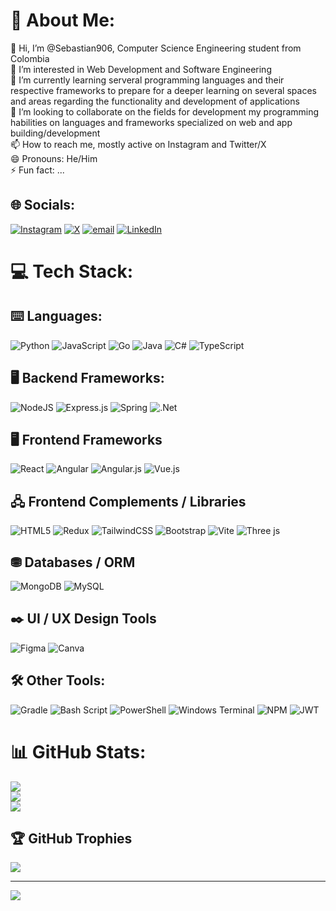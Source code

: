 # 💫 About Me:
👋 Hi, I’m @Sebastian906, Computer Science Engineering student from Colombia<br>👀 I’m interested in Web Development and Software Engineering<br>🌱 I’m currently learning serveral programming languages and their respective frameworks to prepare for a deeper learning on several spaces and areas regarding the functionality and development of applications<br>💞️ I’m looking to collaborate on the fields for development my programming habilities on languages and frameworks specialized on web and app building/development<br>📫 How to reach me, mostly active on Instagram and Twitter/X<br>😄 Pronouns: He/Him<br>⚡ Fun fact: ...


## 🌐 Socials:
[![Instagram](https://img.shields.io/badge/Instagram-%23E4405F.svg?logo=Instagram&logoColor=white)](https://instagram.com/sebas19120) [![X](https://img.shields.io/badge/X-black.svg?logo=X&logoColor=white)](https://x.com/SebasSal1912) [![email](https://img.shields.io/badge/Email-D14836?logo=gmail&logoColor=white)](mailto:elsebas1912@gmail.com) [![LinkedIn](https://img.shields.io/badge/LinkedIn-%230077B5.svg?logo=linkedin&logoColor=white)](https://linkedin.com/in/www.linkedin.com/in/sebastián-salazar-güiza-756b40210) 

# 💻 Tech Stack:

## ⌨️ Languages:
![Python](https://img.shields.io/badge/python-3670A0?style=for-the-badge&logo=python&logoColor=ffdd54) 
![JavaScript](https://img.shields.io/badge/javascript-%23323330.svg?style=for-the-badge&logo=javascript&logoColor=%23F7DF1E) 
![Go](https://img.shields.io/badge/go-%2300ADD8.svg?style=for-the-badge&logo=go&logoColor=white) 
![Java](https://img.shields.io/badge/java-%23ED8B00.svg?style=for-the-badge&logo=openjdk&logoColor=white) 
![C#](https://img.shields.io/badge/c%23-%23239120.svg?style=for-the-badge&logo=csharp&logoColor=white) 
![TypeScript](https://img.shields.io/badge/typescript-%23007ACC.svg?style=for-the-badge&logo=typescript&logoColor=white)

## 🖥 Backend Frameworks:
![NodeJS](https://img.shields.io/badge/node.js-6DA55F?style=for-the-badge&logo=node.js&logoColor=white) 
![Express.js](https://img.shields.io/badge/express.js-%23404d59.svg?style=for-the-badge&logo=express&logoColor=%2361DAFB) 
![Spring](https://img.shields.io/badge/spring-%236DB33F.svg?style=for-the-badge&logo=spring&logoColor=white) 
![.Net](https://img.shields.io/badge/.NET-5C2D91?style=for-the-badge&logo=.net&logoColor=white) 

## 🖥️ Frontend Frameworks
![React](https://img.shields.io/badge/react-%2320232a.svg?style=for-the-badge&logo=react&logoColor=%2361DAFB) 
![Angular](https://img.shields.io/badge/angular-%23DD0031.svg?style=for-the-badge&logo=angular&logoColor=white) 
![Angular.js](https://img.shields.io/badge/angular.js-%23E23237.svg?style=for-the-badge&logo=angularjs&logoColor=white) 
![Vue.js](https://img.shields.io/badge/vue.js-%2335495e.svg?style=for-the-badge&logo=vuedotjs&logoColor=%234FC08D) 

## 🖧 Frontend Complements / Libraries
![HTML5](https://img.shields.io/badge/html5-%23E34F26.svg?style=for-the-badge&logo=html5&logoColor=white) 
![Redux](https://img.shields.io/badge/redux-%23593d88.svg?style=for-the-badge&logo=redux&logoColor=white) 
![TailwindCSS](https://img.shields.io/badge/tailwindcss-%2338B2AC.svg?style=for-the-badge&logo=tailwind-css&logoColor=white) 
![Bootstrap](https://img.shields.io/badge/bootstrap-%238511FA.svg?style=for-the-badge&logo=bootstrap&logoColor=white) 
![Vite](https://img.shields.io/badge/vite-%23646CFF.svg?style=for-the-badge&logo=vite&logoColor=white) 
![Three js](https://img.shields.io/badge/threejs-black?style=for-the-badge&logo=three.js&logoColor=white) 

## ⛃ Databases / ORM
![MongoDB](https://img.shields.io/badge/MongoDB-%234ea94b.svg?style=for-the-badge&logo=mongodb&logoColor=white) 
![MySQL](https://img.shields.io/badge/mysql-4479A1.svg?style=for-the-badge&logo=mysql&logoColor=white) 

## ✒️ UI / UX Design Tools
![Figma](https://img.shields.io/badge/figma-%23F24E1E.svg?style=for-the-badge&logo=figma&logoColor=white) 
![Canva](https://img.shields.io/badge/Canva-%2300C4CC.svg?style=for-the-badge&logo=Canva&logoColor=white) 

## 🛠️ Other Tools:
![Gradle](https://img.shields.io/badge/Gradle-02303A.svg?style=for-the-badge&logo=Gradle&logoColor=white)
![Bash Script](https://img.shields.io/badge/bash_script-%23121011.svg?style=for-the-badge&logo=gnu-bash&logoColor=white)
![PowerShell](https://img.shields.io/badge/PowerShell-%235391FE.svg?style=for-the-badge&logo=powershell&logoColor=white) 
![Windows Terminal](https://img.shields.io/badge/Windows%20Terminal-%234D4D4D.svg?style=for-the-badge&logo=windows-terminal&logoColor=white)
![NPM](https://img.shields.io/badge/NPM-%23CB3837.svg?style=for-the-badge&logo=npm&logoColor=white) 
![JWT](https://img.shields.io/badge/JWT-black?style=for-the-badge&logo=JSON%20web%20tokens) 

# 📊 GitHub Stats:
![](https://github-readme-stats.vercel.app/api?username=Sebastian906&theme=dark&hide_border=false&include_all_commits=false&count_private=false)<br/>
![](https://nirzak-streak-stats.vercel.app/?user=Sebastian906&theme=dark&hide_border=false)<br/>
![](https://github-readme-stats.vercel.app/api/top-langs/?username=Sebastian906&theme=dark&hide_border=false&include_all_commits=false&count_private=false&layout=compact)

## 🏆 GitHub Trophies
![](https://github-profile-trophy.vercel.app/?username=Sebastian906&theme=radical&no-frame=false&no-bg=true&margin-w=4)

---
[![](https://visitcount.itsvg.in/api?id=Sebastian906&icon=0&color=0)](https://visitcount.itsvg.in)

<!-- Proudly created with GPRM ( https://gprm.itsvg.in ) -->
